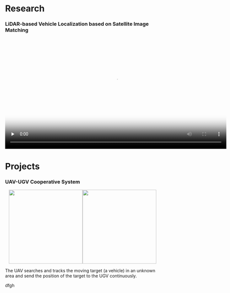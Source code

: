 # Research
### LiDAR-based Vehicle Localization based on Satellite Image Matching
<center>
<video id="video" controls="" preload="none" poster="https://minzhao1995.github.io/figures/paper.png"  width ="720"><source id="mp4" src="https://minzhao1995.github.io/figures/paper.mp4" type="video/mp4"  width="720"></video>
</center>


# Projects
### UAV-UGV Cooperative System
<center class="half">
<img src="https://minzhao1995.github.io/figures/uav.jpg" height ="240"/><img src="https://minzhao1995.github.io/figures/air_ground.png" height ="240"/>
</center>

The UAV searches and tracks the moving target (a vehicle) in an unknown area and send the position of the target to the UGV continuously.

dfgh


